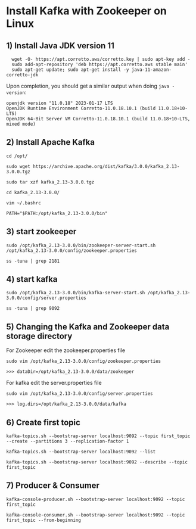 # Install Kafka with Zookeeper on Linux
## 1) Install Java JDK version 11

      wget -O- https://apt.corretto.aws/corretto.key | sudo apt-key add - 
      sudo add-apt-repository 'deb https://apt.corretto.aws stable main'
      sudo apt-get update; sudo apt-get install -y java-11-amazon-corretto-jdk


Upon completion, you should get a similar output when doing  `java -version`:


    openjdk version "11.0.18" 2023-01-17 LTS
    OpenJDK Runtime Environment Corretto-11.0.18.10.1 (build 11.0.18+10-LTS)
    OpenJDK 64-Bit Server VM Corretto-11.0.18.10.1 (build 11.0.18+10-LTS, mixed mode)


## 2) Install Apache Kafka

    cd /opt/
    
    sudo wget https://archive.apache.org/dist/kafka/3.0.0/kafka_2.13-3.0.0.tgz
    
    sudo tar xzf kafka_2.13-3.0.0.tgz
    
    cd kafka_2.13-3.0.0/
    
    vim ~/.bashrc
    
    PATH="$PATH:/opt/kafka_2.13-3.0.0/bin"

## 3) start zookeeper

    sudo /opt/kafka_2.13-3.0.0/bin/zookeeper-server-start.sh /opt/kafka_2.13-3.0.0/config/zookeeper.properties
    
    ss -tuna | grep 2181
   
## 4) start kafka

    sudo /opt/kafka_2.13-3.0.0/bin/kafka-server-start.sh /opt/kafka_2.13-3.0.0/config/server.properties
    
    ss -tuna | grep 9092

## 5) Changing the Kafka and Zookeeper data storage directory

For Zookeeper edit the zookeeper.properties file

    sudo vim /opt/kafka_2.13-3.0.0/config/zookeeper.properties 
    
    >>> dataDir=/opt/kafka_2.13-3.0.0/data/zookeeper
    
For kafka edit the server.properties file

    sudo vim /opt/kafka_2.13-3.0.0/config/server.properties
    
    >>> log.dirs=/opt/kafka_2.13-3.0.0/data/kafka

## 6) Create first topic

    kafka-topics.sh --bootstrap-server localhost:9092 --topic first_topic --create --partitions 3 --replication-factor 1

    kafka-topics.sh --bootstrap-server localhost:9092 --list

    kafka-topics.sh --bootstrap-server localhost:9092 --describe --topic first_topic
    
## 7) Producer & Consumer

    kafka-console-producer.sh --bootstrap-server localhost:9092 --topic first_topic

    kafka-console-consumer.sh --bootstrap-server localhost:9092 --topic first_topic --from-beginning
    
